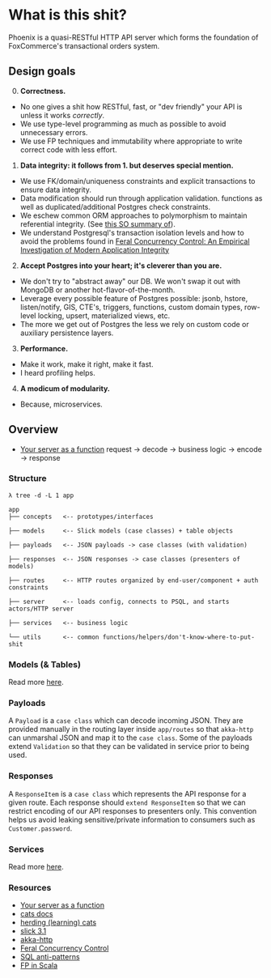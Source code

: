 # What is this shit?

Phoenix is a quasi-RESTful HTTP API server which forms the foundation of
FoxCommerce's transactional orders system.

## Design goals

0. **Correctness.**

  * No one gives a shit how RESTful, fast, or "dev friendly" your API is unless it works *correctly*.
  * We use type-level programming as much as possible to avoid
    unnecessary errors.
  * We use FP techniques and immutability where appropriate to write
    correct code with less effort.

1. **Data integrity: it follows from 1. but deserves special mention.**

  * We use FK/domain/uniqueness constraints and explicit transactions to ensure data integrity.
  * Data modification should run through application validation.
    functions as well as duplicated/additional Postgres check constraints.
  * We eschew common ORM approaches to polymorphism to maintain
    referential integrity. (See [this SO summary of](http://stackoverflow.com/a/922341)).
  * We understand Postgresql's transaction isolation levels and how to
    avoid the problems found in [Feral Concurrency Control: An Empirical Investigation of Modern Application Integrity](http://www.bailis.org/papers/feral-sigmod2015.pdf)

2. **Accept Postgres into your heart; it's cleverer than you are.**

  * We don't try to "abstract away" our DB. We won't swap it out with
    MongoDB or another hot-flavor-of-the-month.
  * Leverage every possible feature of Postgres possible: jsonb,
    hstore, listen/notify, GIS, CTE's, triggers, functions, custom
    domain types, row-level locking, upsert, materialized views, etc.
  * The more we get out of Postgres the less we rely on custom code
    or auxiliary persistence layers.

3. **Performance.**

  * Make it work, make it right, make it fast.
  * I heard profiling helps.

4. **A modicum of modularity.**

  * Because, microservices.

## Overview

- [Your server as a function](http://monkey.org/~marius/funsrv.pdf)
  request -> decode -> business logic -> encode -> response

### Structure

```
λ tree -d -L 1 app

app
├── concepts   <-- prototypes/interfaces

├── models     <-- Slick models (case classes) + table objects

├── payloads   <-- JSON payloads -> case classes (with validation)

├── responses  <-- JSON responses -> case classes (presenters of models)

├── routes     <-- HTTP routes organized by end-user/component + auth constraints

├── server     <-- loads config, connects to PSQL, and starts actors/HTTP server

├── services   <-- business logic

└── utils      <-- common functions/helpers/don't-know-where-to-put-shit
```

### Models (& Tables)

Read more [here](app/models/README.md).

### Payloads

A `Payload` is a `case class` which can decode incoming JSON. They are provided manually in the routing layer inside `app/routes` so that `akka-http` can unmarshal JSON and map it to the `case class`. Some of the payloads extend `Validation` so that they can be validated in service prior to being used.

### Responses

A `ResponseItem` is a `case class` which represents the API response for
a given route. Each response should `extend ResponseItem` so that we can
restrict encoding of our API responses to presenters only. This
convention helps us avoid leaking sensitive/private information to
consumers such as `Customer.password`.

### Services

Read more [here](app/services/README.md).

### Resources

- [Your server as a function](http://monkey.org/~marius/funsrv.pdf)
- [cats docs](http://non.github.io/cats//index.html)
- [herding (learning) cats](http://eed3si9n.com/herding-cats/index.html)
- [slick 3.1](http://slick.typesafe.com/doc/3.1.0/)
- [akka-http](http://doc.akka.io/docs/akka-stream-and-http-experimental/2.0.2/scala/http/index.html)
- [Feral Concurrency Control](http://www.bailis.org/papers/feral-sigmod2015.pdf)
- [SQL anti-patterns](https://pragprog.com/book/bksqla/sql-antipatterns)
- [FP in Scala](https://www.manning.com/books/functional-programming-in-scala)
